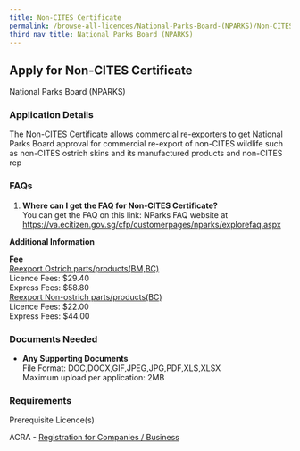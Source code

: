 ```yaml
---
title: Non-CITES Certificate
permalink: /browse-all-licences/National-Parks-Board-(NPARKS)/Non-CITES-Certificate
third_nav_title: National Parks Board (NPARKS)
---
```


## Apply for Non-CITES Certificate

National Parks Board (NPARKS)

<H3>Application Details</H3>

<p>The Non-CITES Certificate allows commercial re-exporters to get National Parks Board approval for commercial re-export of non-CITES wildlife such as non-CITES ostrich skins and its manufactured products and non-CITES rep</p>
<h3>FAQs</h3>
<ol>
<li><strong>Where can I get the FAQ for Non-CITES Certificate?</strong><br />You can get the FAQ on this link: NParks FAQ website at <a href="https://va.ecitizen.gov.sg/cfp/customerpages/nparks/explorefaq.aspx" target="_blank" rel="noopener">https://va.ecitizen.gov.sg/cfp/customerpages/nparks/explorefaq.aspx</a></li>
</ol>

<strong>Additional Information</strong>

<p><strong>Fee</strong><br /><span style="text-decoration: underline;">Reexport Ostrich parts/products(BM,BC)</span><br />Licence Fees: $29.40<br />Express Fees: $58.80<br /><span style="text-decoration: underline;">Reexport Non-ostrich parts/products(BC)<br /></span>Licence Fees: $22.00<br />Express Fees: $44.00</p>

<H3>Documents Needed</H3>

<ul>
<li><strong>Any Supporting Documents</strong><br />File Format: DOC,DOCX,GIF,JPEG,JPG,PDF,XLS,XLSX<br />Maximum upload per application: 2MB</li>
</ul>

<H3>Requirements</H3>

<p>Prerequisite Licence(s)</p>
<p>ACRA - <a href="https://www.acra.gov.sg/Home/" target="_blank" rel="noopener">Registration for Companies / Business</a></p>

